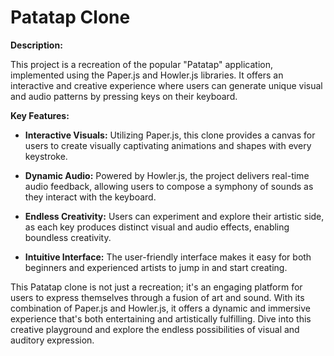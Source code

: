 # Patatap Clone

**Description:**

This project is a recreation of the popular "Patatap" application, implemented using the Paper.js and Howler.js libraries. It offers an interactive and creative experience where users can generate unique visual and audio patterns by pressing keys on their keyboard.

**Key Features:**

- **Interactive Visuals:** Utilizing Paper.js, this clone provides a canvas for users to create visually captivating animations and shapes with every keystroke.

- **Dynamic Audio:** Powered by Howler.js, the project delivers real-time audio feedback, allowing users to compose a symphony of sounds as they interact with the keyboard.

- **Endless Creativity:** Users can experiment and explore their artistic side, as each key produces distinct visual and audio effects, enabling boundless creativity.

- **Intuitive Interface:** The user-friendly interface makes it easy for both beginners and experienced artists to jump in and start creating.

This Patatap clone is not just a recreation; it's an engaging platform for users to express themselves through a fusion of art and sound. With its combination of Paper.js and Howler.js, it offers a dynamic and immersive experience that's both entertaining and artistically fulfilling. Dive into this creative playground and explore the endless possibilities of visual and auditory expression.
